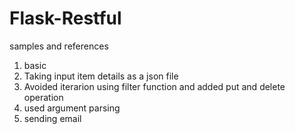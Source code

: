 # Flask-Restful
samples and references
1. basic
2. Taking input item details as a json file 
3. Avoided iterarion using filter function and added put and delete operation
4. used argument parsing
5. sending email

